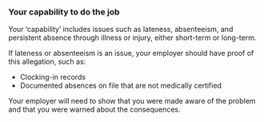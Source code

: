 ###  Your capability to do the job

Your ‘capability’ includes issues such as lateness, absenteeism, and
persistent absence through illness or injury, either short-term or long-term.

If lateness or absenteeism is an issue, your employer should have proof of
this allegation, such as:

  * Clocking-in records 
  * Documented absences on file that are not medically certified 

Your employer will need to show that you were made aware of the problem and
that you were warned about the consequences.

